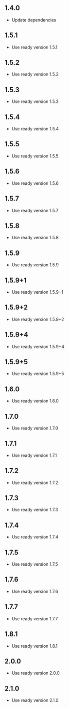 ## 1.4.0

* Update dependencies

## 1.5.1

* Use ready version 1.5.1

## 1.5.2

* Use ready version 1.5.2

## 1.5.3

* Use ready version 1.5.3

## 1.5.4

* Use ready version 1.5.4

## 1.5.5

* Use ready version 1.5.5

## 1.5.6

* Use ready version 1.5.6

## 1.5.7

* Use ready version 1.5.7

## 1.5.8

* Use ready version 1.5.8

## 1.5.9

* Use ready version 1.5.9

## 1.5.9+1

* Use ready version 1.5.9+1

## 1.5.9+2

* Use ready version 1.5.9+2

## 1.5.9+4

* Use ready version 1.5.9+4

## 1.5.9+5

* Use ready version 1.5.9+5

## 1.6.0

* Use ready version 1.6.0

## 1.7.0

* Use ready version 1.7.0

## 1.7.1

* Use ready version 1.7.1

## 1.7.2

* Use ready version 1.7.2

## 1.7.3

* Use ready version 1.7.3

## 1.7.4

* Use ready version 1.7.4

## 1.7.5

* Use ready version 1.7.5

## 1.7.6

* Use ready version 1.7.6

## 1.7.7

* Use ready version 1.7.7

## 1.8.1

* Use ready version 1.8.1

## 2.0.0

* Use ready version 2.0.0

## 2.1.0

* Use ready version 2.1.0

